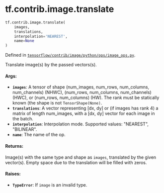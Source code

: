 <div itemscope itemtype="http://developers.google.com/ReferenceObject">
<meta itemprop="name" content="tf.contrib.image.translate" />
<meta itemprop="path" content="Stable" />
</div>

# tf.contrib.image.translate

``` python
tf.contrib.image.translate(
    images,
    translations,
    interpolation='NEAREST',
    name=None
)
```



Defined in [`tensorflow/contrib/image/python/ops/image_ops.py`](/code/stable/tensorflow/contrib/image/python/ops/image_ops.py).

Translate image(s) by the passed vectors(s).

#### Args:

* <b>`images`</b>: A tensor of shape (num_images, num_rows, num_columns, num_channels)
      (NHWC), (num_rows, num_columns, num_channels) (HWC), or
      (num_rows, num_columns) (HW). The rank must be statically known (the
      shape is not `TensorShape(None)`.
* <b>`translations`</b>: A vector representing [dx, dy] or (if images has rank 4)
      a matrix of length num_images, with a [dx, dy] vector for each image in
      the batch.
* <b>`interpolation`</b>: Interpolation mode. Supported values: "NEAREST", "BILINEAR".
* <b>`name`</b>: The name of the op.


#### Returns:

Image(s) with the same type and shape as `images`, translated by the given
    vector(s). Empty space due to the translation will be filled with zeros.


#### Raises:

* <b>`TypeError`</b>: If `image` is an invalid type.
